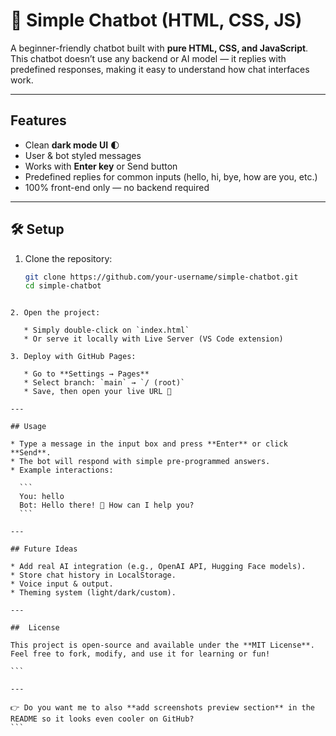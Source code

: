 
# 💬 Simple Chatbot (HTML, CSS, JS)

A beginner-friendly chatbot built with **pure HTML, CSS, and JavaScript**.  
This chatbot doesn’t use any backend or AI model — it replies with predefined responses, making it easy to understand how chat interfaces work.

---

## Features
- Clean **dark mode UI** 🌓  
- User & bot styled messages  
- Works with **Enter key** or Send button  
- Predefined replies for common inputs (hello, hi, bye, how are you, etc.)  
- 100% front-end only — no backend required  

---

## 🛠️ Setup
1. Clone the repository:
   ```bash
   git clone https://github.com/your-username/simple-chatbot.git
   cd simple-chatbot
````

2. Open the project:

   * Simply double-click on `index.html`
   * Or serve it locally with Live Server (VS Code extension)

3. Deploy with GitHub Pages:

   * Go to **Settings → Pages**
   * Select branch: `main` → `/ (root)`
   * Save, then open your live URL 🎉

---

## Usage

* Type a message in the input box and press **Enter** or click **Send**.
* The bot will respond with simple pre-programmed answers.
* Example interactions:

  ```
  You: hello
  Bot: Hello there! 👋 How can I help you?
  ```

---

## Future Ideas

* Add real AI integration (e.g., OpenAI API, Hugging Face models).
* Store chat history in LocalStorage.
* Voice input & output.
* Theming system (light/dark/custom).

---

##  License

This project is open-source and available under the **MIT License**.
Feel free to fork, modify, and use it for learning or fun!

```

---

👉 Do you want me to also **add screenshots preview section** in the README so it looks even cooler on GitHub?
```

